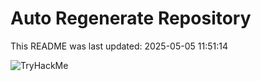 # Auto Regenerate Repository

This README was last updated: 2025-05-05 11:51:14

 ![TryHackMe](https://tryhackme.com/badge/533634)